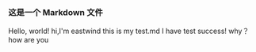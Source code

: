### 这是一个 Markdown 文件

Hello, world!
hi,I'm eastwind
this is my test.md
I have test success!
why？
how are you